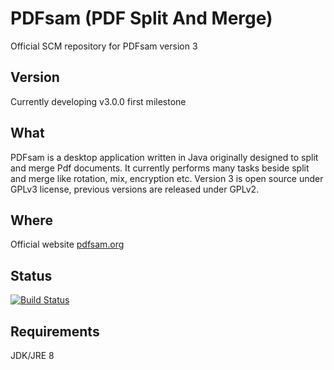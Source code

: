 PDFsam (PDF Split And Merge)
==============================
Official SCM repository for PDFsam version 3

Version
-------------------
Currently developing v3.0.0 first milestone

What
-------------------
PDFsam is a desktop application written in Java originally designed to split and merge Pdf documents. It currently performs many tasks beside split and merge like rotation, mix, encryption etc.
Version 3 is open source under GPLv3 license, previous versions are released under GPLv2.

Where
-------------------
Official website [pdfsam.org](http://pdfsam.org/ "PDFsam")

Status
----
[![Build Status](https://travis-ci.org/torakiki/pdfsam.png)](https://travis-ci.org/torakiki/pdfsam)

Requirements
-------------------
JDK/JRE 8
